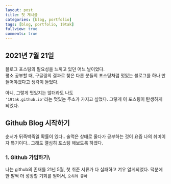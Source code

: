 ```yaml
---
layout: post
title: 첫 게시글
categories: [blog, portfolio]
tags: [blog, portfolio, 19tak]
fullview: true
comments: true
---
```


## 2021년 7월 21일 
블로그 포스팅의 필요성을 느끼고 있던 어느 날이었다.   
평소 공부할 때, 구글링의 결과로 찾은 다른 분들의 포스팅처럼 멋있는 블로그를 하나 만들어야겠다고 생각이 들었다.   
   
아니, 그렇게 멋있지는 않더라도 나도   
`'19tak.github.io'`라는 멋있는 주소가 가지고 싶었다.
   그렇게 이 포스팅이 탄생하게 되었다.
## Github Blog 시작하기
순서가 뒤죽박죽일 확률이 있다.. 술먹은 상태로 울다가 공부하는 것이 요즘 나의 취미이자 특기이다..
그래도 열심히 포스팅 해보도록 하겠다.
### 1. Github 가입하기\
나는 github의 존재를 21년 5월, 첫 취준 서류가 다 실패하고 겨우 알게되었다.
덕분에 한 발짝 더 성장할 기회를 얻어서, `오히려 좋아`